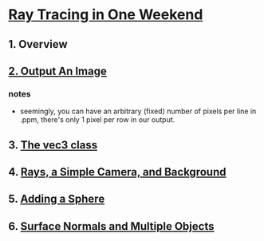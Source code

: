# [Ray Tracing in One Weekend](https://raytracing.github.io/books/RayTracingInOneWeekend.html)


## 1. Overview

## [2. Output An Image](https://raytracing.github.io/books/RayTracingInOneWeekend.html#outputanimage)

### notes

-   seemingly, you can have an arbitrary (fixed) number of pixels per line in .ppm, there's only 1 pixel per row in our output.

## 3. [The vec3 class](https://raytracing.github.io/books/RayTracingInOneWeekend.html#thevec3class)

## 4. [Rays, a Simple Camera, and Background](https://raytracing.github.io/books/RayTracingInOneWeekend.html#rays,asimplecamera,andbackground)


## 5. [Adding a Sphere](https://raytracing.github.io/books/RayTracingInOneWeekend.html#addingasphere)

## 6. [Surface Normals and Multiple Objects](https://raytracing.github.io/books/RayTracingInOneWeekend.html#surfacenormalsandmultipleobjects)

